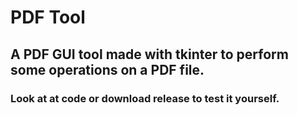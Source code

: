 # PDF Tool

## A PDF GUI tool made with tkinter to perform some operations on a PDF file.
### Look at at code or download release to test it yourself.
